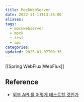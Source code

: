 ```yaml
---
title: MockWebServer
date: 2022-11-11T13:36:00
aliases: 
tags:
  - mockwebserver
  - mock
  - test
  - api
categories: 
updated: 2025-01-07T00:35
---
```


[[Spring WebFlux|WebFlux]]

## Reference

- [외부 API 를 어떻게 테스트할 것인가](https://velog.io/@kyle/외부-API를-어떻게-테스트-할-것인가)